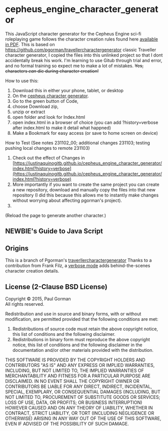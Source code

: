# cepheus_engine_character_generator
This JavaScript character generator for the Cepheus Engine sci-fi roleplaying game follows the character creation rules found here [available in PDF](https://www.drivethrurpg.com/product/186894/Cepheus-Engine-System-Reference-Document ).
This is based on https://github.com/pgorman/travellercharactergenerator classic Traveller character generator, I copied the files into this unlinked project so that I dont accidentally break his work. I'm learning to use Gitub through trial and error, and no formal training so expect me to make a lot of mistakes. 
~~Yes, characters _can_ die during character creation!~~



How to use this: 
1. Download this in either your phone, tablet, or desktop
2. On the [cepheus character generator](https://github.com/justinaquinoGITB/cepheus_engine_character_generator).
3. Go to the green button of Code, 
4. choose Download zip,
5. unzip or extract
6. open folder and look for Index.html
7. open index.html in a browser of choice (you can add ?history=verbose after index.html to make it detail what happned)
8. Make a Bookmark for easy access (or save to home screen on device)

How to Test (See notes 231102_00; additional changes 231103; testing pushing local changes to remote 231103)
1. Check out the effect of Changes in [https://justinaquinogitb.github.io/cepheus_engine_character_generator/index.html?history=verbose](https://justinaquinogitb.github.io/cepheus_engine_character_generator/index.html?history=verbose)
2. More importantly if you want to create the same project you can create a new repository, download and manually copy the files into that new repository (I did this because this allows me to instantly make changes without worrying about affecting pgorman's project).
3. 

(Reload the page to generate another character.)

## NEWBIE's Guide to Java Script ##


## Origins ##
This is a branch of Pgorman's [traverllercharactergenerator](https://github.com/pgorman/travellercharactergenerator)
Thanks to a contribution from Frank Filz, a [verbose mode](https://justinaquinogitb.github.io/cechargen/index.html?history=verbose) adds behind-the-scenes character creation details.

## License (2-Clause BSD License) ##

Copyright © 2015, Paul Gorman  
All rights reserved.

Redistribution and use in source and binary forms, with or without modification, are permitted provided that the following conditions are met:

1. Redistributions of source code must retain the above copyright notice, this list of conditions and the following disclaimer.
2. Redistributions in binary form must reproduce the above copyright notice, this list of conditions and the following disclaimer in the documentation and/or other materials provided with the distribution.

THIS SOFTWARE IS PROVIDED BY THE COPYRIGHT HOLDERS AND CONTRIBUTORS "AS IS" AND ANY EXPRESS OR IMPLIED WARRANTIES, INCLUDING, BUT NOT LIMITED TO, THE IMPLIED WARRANTIES OF MERCHANTABILITY AND FITNESS FOR A PARTICULAR PURPOSE ARE DISCLAIMED. IN NO EVENT SHALL THE COPYRIGHT OWNER OR CONTRIBUTORS BE LIABLE FOR ANY DIRECT, INDIRECT, INCIDENTAL, SPECIAL, EXEMPLARY, OR CONSEQUENTIAL DAMAGES (INCLUDING, BUT NOT LIMITED TO, PROCUREMENT OF SUBSTITUTE GOODS OR SERVICES; LOSS OF USE, DATA, OR PROFITS; OR BUSINESS INTERRUPTION) HOWEVER CAUSED AND ON ANY THEORY OF LIABILITY, WHETHER IN CONTRACT, STRICT LIABILITY, OR TORT (INCLUDING NEGLIGENCE OR OTHERWISE) ARISING IN ANY WAY OUT OF THE USE OF THIS SOFTWARE, EVEN IF ADVISED OF THE POSSIBILITY OF SUCH DAMAGE.
